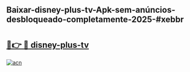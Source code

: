 ## Baixar-disney-plus-tv-Apk-sem-anúncios-desbloqueado-completamente-2025-#xebbr

# <h2><a href="https://ainizakaria.my?title=disney-plus-tv&ref=20M">🔗👉 🔴 disney-plus-tv</a></h2>

[![acn](https://github.com/user-attachments/assets/0f9c940e-d8b0-45ae-aac7-cd30a18b3e1c)](https://ainizakaria.my?title=disney-plus-tv&ref=20M)

